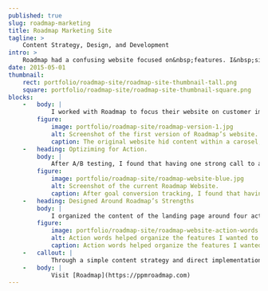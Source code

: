 ```yaml
---
published: true
slug: roadmap-marketing
title: Roadmap Marketing Site
tagline: >
    Content Strategy, Design, and Development
intro: >
    Roadmap had a confusing website focused on&nbsp;features. I&nbsp;simplified its call to action, and developed a content strategy based on impact, not&nbsp;features.
date: 2015-05-01
thumbnail:
    rect: portfolio/roadmap-site/roadmap-site-thumbnail-tall.png
    square: portfolio/roadmap-site/roadmap-site-thumbnail-square.png
blocks:
    -   body: |
            I worked with Roadmap to focus their website on customer impact, not a list of features. I took a complex and confusing site that lacked a direct call to action, and streamlined it into four concise pages.
        figure:
            image: portfolio/roadmap-site/roadmap-version-1.jpg
            alt: Screenshot of the first version of Roadmap’s website.
            caption: The original website hid content within a carosel, which analytics showed people did not interact with.
    -   heading: Optiziming for Action.
        body: |
            After A/B testing, I found that having one strong call to action on the homepage worked best for conversions.
        figure:
            image: portfolio/roadmap-site/roadmap-website-blue.jpg
            alt: Screenshot of the current Roadmap Website.
            caption: After goal conversion tracking, I found that having one primary call to action led to the most conversions.
    -   heading: Designed Around Roadmap’s Strengths
        body: |
            I organized the content of the landing page around four action words – **Visualize**, **Align**, **Forecast**, and **Manage**. I matched features and customer testimonials to those action words, providing a snappy introduction to Roadmap.
        figure:
            image: portfolio/roadmap-site/roadmap-website-action-words.jpg
            alt: Action words helped organize the features I wanted to showcase.
            caption: Action words helped organize the features I wanted to showcase.
    -   callout: |
            Through a simple content strategy and direct implementation, I created a responsive marketing platform that boosted conversions and provided a solid foundation for a redesigned onboarding experience and application design.
    -   body: |
            Visit [Roadmap](https://ppmroadmap.com)
---
```




<!--
Re-alignment of Priorities
Focus on the features we found seemed most important to current customers
Position Roadmap’s value to 3 main customer "types"
-->
